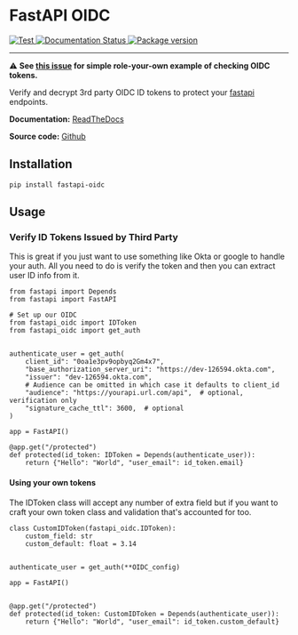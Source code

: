 # FastAPI OIDC

<p align="left">
    <a href="https://github.com/HarryMWinters/fastapi-oidc/actions?query=workflow%3ATest"
       target="_blank">
       <img src="https://github.com/HarryMWinters/fastapi-oidc/workflows/Test/badge.svg"  
            alt="Test">
    </a>
    <a href='https://fastapi-oidc.readthedocs.io/en/latest/?badge=latest'>
        <img src='https://readthedocs.org/projects/fastapi-oidc/badge/?version=latest' alt='Documentation Status' />
    </a>
    <a href="https://pypi.org/project/fastapi-oidc" 
       target="_blank">
       <img src="https://img.shields.io/pypi/v/fastapi-oidc?color=%2334D058&label=pypi%20package" 
            alt="Package version">
    </a>
</p>

---

:warning: **See [this issue](https://github.com/HarryMWinters/fastapi-oidc/issues/1) for
simple role-your-own example of checking OIDC tokens.**

Verify and decrypt 3rd party OIDC ID tokens to protect your
[fastapi](https://github.com/tiangolo/fastapi) endpoints.

**Documentation:** [ReadTheDocs](https://fastapi-oidc.readthedocs.io/en/latest/)

**Source code:** [Github](https://github.com/HarryMWinters/fastapi-oidc)

## Installation

`pip install fastapi-oidc`

## Usage

### Verify ID Tokens Issued by Third Party

This is great if you just want to use something like Okta or google to handle
your auth. All you need to do is verify the token and then you can extract user ID info
from it.

```python3
from fastapi import Depends
from fastapi import FastAPI

# Set up our OIDC
from fastapi_oidc import IDToken
from fastapi_oidc import get_auth


authenticate_user = get_auth(
    client_id": "0oa1e3pv9opbyq2Gm4x7",
    "base_authorization_server_uri": "https://dev-126594.okta.com",
    "issuer": "dev-126594.okta.com",
    # Audience can be omitted in which case it defaults to client_id
    "audience": "https://yourapi.url.com/api",  # optional, verification only
    "signature_cache_ttl": 3600,  # optional
)

app = FastAPI()

@app.get("/protected")
def protected(id_token: IDToken = Depends(authenticate_user)):
    return {"Hello": "World", "user_email": id_token.email}
```

#### Using your own tokens

The IDToken class will accept any number of extra field but if you want to craft your
own token class and validation that's accounted for too.

```python3
class CustomIDToken(fastapi_oidc.IDToken):
    custom_field: str
    custom_default: float = 3.14


authenticate_user = get_auth(**OIDC_config)

app = FastAPI()


@app.get("/protected")
def protected(id_token: CustomIDToken = Depends(authenticate_user)):
    return {"Hello": "World", "user_email": id_token.custom_default}
```
